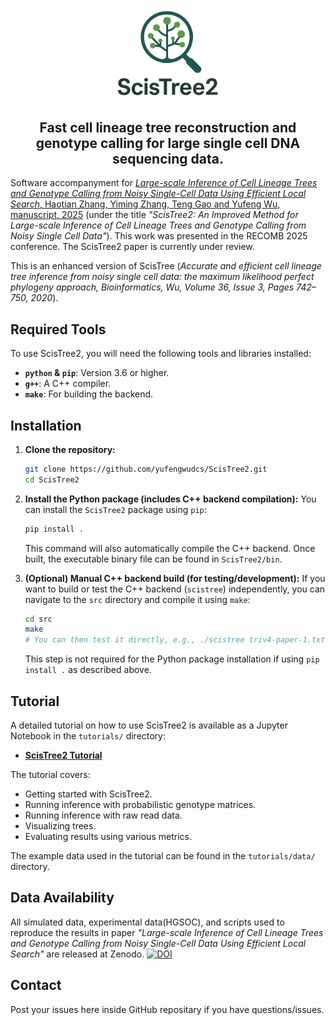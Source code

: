 <p align="center">
  <img src="img/logo.png" alt="ScisTree2 Logo" width="200">
</p>

<h2 align="center">Fast cell lineage tree reconstruction and genotype calling for large single cell DNA sequencing data.</h2>

<!-- ## Introduction -->
Software accompanyment for [*Large-scale Inference of Cell Lineage Trees and Genotype Calling from Noisy Single-Cell Data Using Efficient Local Search*, Haotian Zhang, Yiming Zhang, Teng Gao and Yufeng Wu, manuscript, 2025](https://www.biorxiv.org/content/10.1101/2024.11.08.622704v1) (under the title *"ScisTree2: An Improved Method for Large-scale Inference of Cell Lineage Trees and Genotype Calling from Noisy Single Cell Data"*). This work was presented in the RECOMB 2025 conference. The ScisTree2 paper is currently under review.

This is an enhanced version of ScisTree (*Accurate and efficient cell lineage tree inference from noisy single cell data: the maximum likelihood perfect phylogeny approach, Bioinformatics, Wu, Volume 36, Issue 3, Pages 742–750, 2020*).

## Required Tools

To use ScisTree2, you will need the following tools and libraries installed:

*   **`python` & `pip`**: Version 3.6 or higher.
*   **`g++`**: A C++ compiler.
*   **`make`**: For building the backend.

## Installation

1.  **Clone the repository:**
    ```bash
    git clone https://github.com/yufengwudcs/ScisTree2.git
    cd ScisTree2
    ```

2.  **Install the Python package (includes C++ backend compilation):**
    You can install the `ScisTree2` package using `pip`:
    ```bash
    pip install .
    ```
    This command will also automatically compile the C++ backend. Once built, the executable binary file can be found in `ScisTree2/bin`.

    <!-- Alternatively, you can use `python setup.py install`:
    ```bash
    python setup.py install
    ```
    The `setup.py` script is configured to first build the C++ executable (similar to running `make` in the `src` directory) and then include it in the Python package. -->

3.  **(Optional) Manual C++ backend build (for testing/development):**
    If you want to build or test the C++ backend (`scistree`) independently, you can navigate to the `src` directory and compile it using `make`:
    ```bash
    cd src
    make
    # You can then test it directly, e.g., ./scistree triv4-paper-1.txt
    ```
    This step is not required for the Python package installation if using `pip install .` as described above.

## Tutorial

A detailed tutorial on how to use ScisTree2 is available as a Jupyter Notebook in the `tutorials/` directory:

*   **[ScisTree2 Tutorial](tutorials/ScisTree2_Tutorial.ipynb)**

The tutorial covers:
*   Getting started with ScisTree2.
*   Running inference with probabilistic genotype matrices.
*   Running inference with raw read data.
*   Visualizing trees.
*   Evaluating results using various metrics.

The example data used in the tutorial can be found in the `tutorials/data/` directory.

## Data Availability 

All simulated data, experimental data(HGSOC), and scripts used to reproduce the results in paper *"Large-scale Inference of Cell Lineage Trees and Genotype Calling from Noisy Single-Cell Data Using Efficient Local Search"* are released at Zenodo.
[![DOI](https://zenodo.org/badge/DOI/10.5281/zenodo.15620911.svg)](https://zenodo.org/records/15620911)

## Contact
Post your issues here inside GitHub repositary if you have questions/issues.
